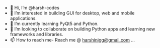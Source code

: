 - 👋 Hi, I’m @harsh-codes
- 👀 I’m interested in building GUI for desktop, web and mobile applications.
- 🌱 I’m currently learning PyQt5 and Python.
- 💞️ I’m looking to collaborate on building Python apps and learning new frameworks and libraries.
- 📫 How to reach me- Reach me @ harshinigg@gmail.com ...

<!---
harsh-codes/harsh-codes is a ✨ special ✨ repository because its `README.md` (this file) appears on your GitHub profile.
You can click the Preview link to take a look at your changes.
--->
